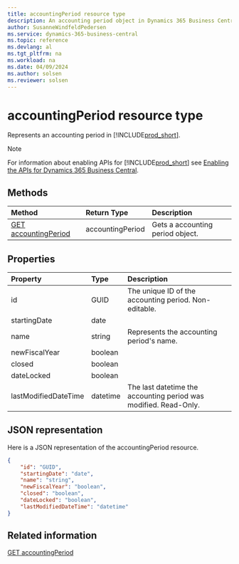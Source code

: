 ```yaml
---
title: accountingPeriod resource type
description: An accounting period object in Dynamics 365 Business Central.
author: SusanneWindfeldPedersen
ms.service: dynamics-365-business-central
ms.topic: reference
ms.devlang: al
ms.tgt_pltfrm: na
ms.workload: na
ms.date: 04/09/2024
ms.author: solsen
ms.reviewer: solsen
---
```


# accountingPeriod resource type

<!-- START>DO_NOT_EDIT -->
<!-- IMPORTANT:Do not edit any of the content between here and the END>DO_NOT_EDIT. -->
Represents an accounting period in [!INCLUDE[prod_short](../../../includes/prod_short.md)].

> [!NOTE]
> For information about enabling APIs for [!INCLUDE[prod_short](../../../includes/prod_short.md)] see [Enabling the APIs for Dynamics 365 Business Central](../enabling-apis-for-dynamics-nav.md).

## Methods

| Method | Return Type|Description |
|:--------------------|:-----------|:-------------------------|
|[GET accountingPeriod](../api/dynamics_accountingperiod_get.md)|accountingPeriod|Gets a accounting period object.|



## Properties

| Property           | Type   |Description     |
|:-------------------|:-------|:---------------|
|id|GUID|The unique ID of the accounting period. Non-editable.|
|startingDate|date||
|name|string|Represents the accounting period's name.|
|newFiscalYear|boolean||
|closed|boolean||
|dateLocked|boolean||
|lastModifiedDateTime|datetime|The last datetime the accounting period was modified. Read-Only.|

## JSON representation

Here is a JSON representation of the accountingPeriod resource.


```json
{
    "id": "GUID",
    "startingDate": "date",
    "name": "string",
    "newFiscalYear": "boolean",
    "closed": "boolean",
    "dateLocked": "boolean",
    "lastModifiedDateTime": "datetime"
}
```
<!-- IMPORTANT: END>DO_NOT_EDIT -->

## Related information
[GET accountingPeriod](../api/dynamics_accountingperiod_get.md)
